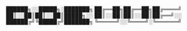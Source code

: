 ██████╗░░█████╗░███████╗
██╔══██╗██╔══██╗██╔════╝
██║░░██║██║░░██║█████╗░░
██║░░██║██║░░██║██╔══╝░░
██████╔╝╚█████╔╝███████╗
╚═════╝░░╚════╝░╚══════╝
